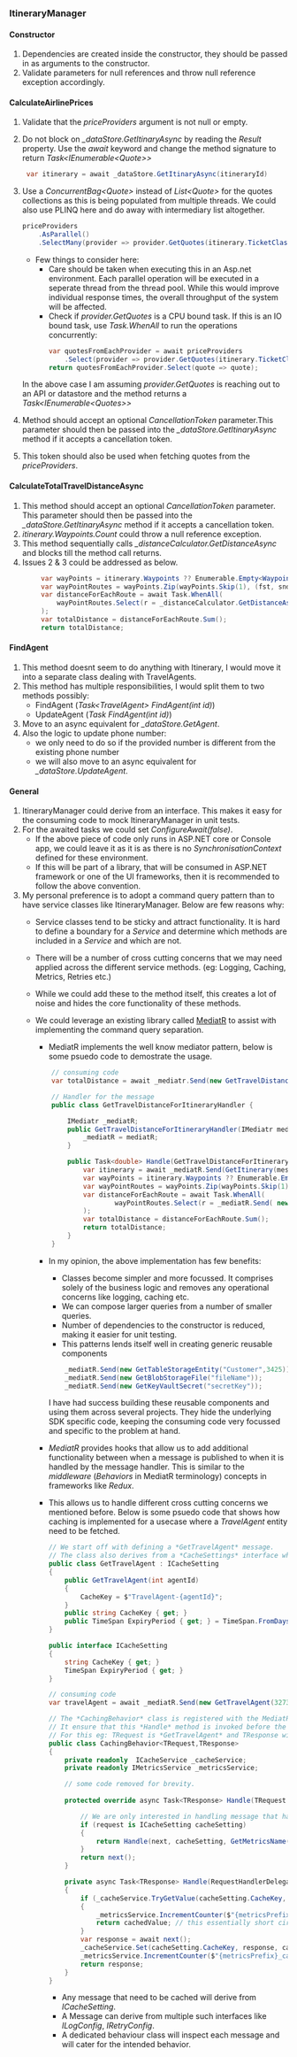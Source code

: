 ### ItineraryManager

#### Constructor
1. Dependencies are created inside the constructor, they should be passed in as arguments to the constructor.
2. Validate parameters for null references and throw null reference exception accordingly.

#### CalculateAirlinePrices
1. Validate that the *priceProviders* argument is not null or empty.
2. Do not block on *_dataStore.GetItinaryAsync* by reading the *Result* property.
Use the *await* keyword and change the method signature to return *Task<IEnumerable\<Quote>>*
    ```csharp
     var itinerary = await _dataStore.GetItinaryAsync(itineraryId)
    ```
3. Use a *ConcurrentBag\<Quote>* instead of *List\<Quote>* for the quotes collections as this is being populated from multiple threads.
   We could also use PLINQ here and do away with intermediary list altogether.
    ```csharp
    priceProviders
        .AsParallel()
        .SelectMany(provider => provider.GetQuotes(itinerary.TicketClass, itinerary.Waypoints));
    ```
   - Few things to consider here:
     - Care should be taken when executing this in an Asp.net environment. Each parallel operation will be executed in a seperate thread from the thread pool. While this would improve individual response times, the overall throughput of the system will be affected.
     - Check if *provider.GetQuotes* is a CPU bound task. If this is an IO bound task, use *Task.WhenAll* to run the operations concurrently:
        ```csharp
        var quotesFromEachProvider = await priceProviders
            .Select(provider => provider.GetQuotes(itinerary.TicketClass, itinerary.Waypoints));
        return quotesFromEachProvider.Select(quote => quote);
        ```
    In the above case I am assuming *provider.GetQuotes* is reaching out to an API or datastore and the method returns a *Task<IEnumerable\<Quotes>>*
    
4. Method should accept an optional *CancellationToken* parameter.This parameter should then be passed into the *_dataStore.GetItinaryAsync* method if it accepts a cancellation token. 
5. This token should also be used when fetching quotes from the *priceProviders*.

#### CalculateTotalTravelDistanceAsync
1. This method should accept an optional *CancellationToken* parameter.
This parameter should then be passed into the *_dataStore.GetItinaryAsync* method if it accepts a cancellation token. 
2. *itinerary.Waypoints.Count* could throw a null reference exception.
3. This method sequentially calls *_distanceCalculator.GetDistanceAsync* and blocks till the method call returns.
4. Issues 2 & 3 could be addressed as below.<br>
```csharp
        var wayPoints = itinerary.Waypoints ?? Enumerable.Empty<Waypoint();
        var wayPointRoutes = wayPoints.Zip(wayPoints.Skip(1), (fst, snd) = (fst, snd));
        var distanceForEachRoute = await Task.WhenAll(
            wayPointRoutes.Select(r = _distanceCalculator.GetDistanceAsync(r.fst, r.snd))
        );
        var totalDistance = distanceForEachRoute.Sum();
        return totalDistance;
```


#### FindAgent
1. This method doesnt seem to do anything with Itinerary, I would move it into a separate class dealing with TravelAgents.
2. This method has multiple responsibilities, I would split them to two methods possibly:
   - FindAgent (*Task\<TravelAgent> FindAgent(int id)*)
   - UpdateAgent (*Task FindAgent(int id)*)
3. Move to an async equivalent for *_dataStore.GetAgent*.
4. Also the logic to update phone number:
    - we only need to do so if the provided number is different from the existing phone number
    - we will also move to an async equivalent for *_dataStore.UpdateAgent*.


#### General
1. ItineraryManager could derive from an interface. This makes it easy for the consuming code to mock ItineraryManager in unit tests.
2. For the awaited tasks we could set *ConfigureAwait(false)*.
    - If the above piece of code only runs in ASP.NET core or Console app, we could leave it as it is as there is no *SynchronisationContext* defined for these environment.
    - If this will be part of a library, that will be consumed in ASP.NET framework or one of the UI frameworks, then it is recommended to follow the above convention.
3. My personal preference is to adopt a command query pattern than to have service classes like ItineraryManager. Below are few reasons why:
    - Service classes tend to be sticky and attract functionality. It is hard to define a boundary for a *Service* and determine which methods are included in a *Service* and which are not.
    - There will be a number of cross cutting concerns that we may need applied across the different service methods. (eg: Logging, Caching, Metrics, Retries etc.)
    - While we could add these to the method itself, this creates a lot of noise and hides the core functionality of these methods.
    - We could leverage an existing library called [MediatR](https://github.com/jbogard/MediatR) to assist with implementing the command query separation.
        - MediatR implements the well know mediator pattern, below is some psuedo code to demostrate the usage.

        ```csharp
            // consuming code
            var totalDistance = await _mediatr.Send(new GetTravelDistanceForItinerary(4372))

            // Handler for the message
            public class GetTravelDistanceForItineraryHandler {

                IMediatr _mediatR;
                public GetTravelDistanceForItineraryHandler(IMediatr mediatr){
                    _mediatR = mediatR;
                }

                public Task<double> Handle(GetTravelDistanceForItinerary message){
                    var itinerary = await _mediatR.Send(GetItinerary(message.Itinerary));
                    var wayPoints = itinerary.Waypoints ?? Enumerable.Empty<Waypoint();
                    var wayPointRoutes = wayPoints.Zip(wayPoints.Skip(1), (fst, snd) = (fst, snd));
                    var distanceForEachRoute = await Task.WhenAll(
                            wayPointRoutes.Select(r = _mediatR.Send( new GetDistanceBetweenWaypoints(r.fst, r.snd))
                    );
                    var totalDistance = distanceForEachRoute.Sum();
                    return totalDistance;
                }
            }
       ```

        - In my opinion, the above implementation has few benefits:
            - Classes become simpler and more focussed. It comprises solely of the business logic and removes any operational concerns like logging, caching etc.
            - We can compose larger queries from a number of smaller queries.
            - Number of dependencies to the constructor is reduced, making it easier for unit testing.
            - This patterns lends itself well in creating generic reusable components
            ```csharp
                _mediatR.Send(new GetTableStorageEntity("Customer",3425));
                _mediatR.Send(new GetBlobStorageFile("fileName"));
                _mediatR.Send(new GetKeyVaultSecret("secretKey"));
           ```
           I have had success building these reusable components and using them across several projects. They hide the underlying SDK specific code, keeping the consuming code very focussed and specific to the problem at hand.

        - *MediatR* provides hooks that allow us to add additional functionality between when a message is published to when it is handled by the message handler. This is similar to the *middleware* (*Behaviors* in MediatR terminology) concepts in frameworks like *Redux*.
        - This allows us to handle different cross cutting concerns we mentioned before. Below is some psuedo code that shows how caching is implemented for a usecase where a *TravelAgent* entity need to be fetched.

            ```csharp
            // We start off with defining a *GetTravelAgent* message.
            // The class also derives from a *CacheSettings* interface which defines cache specific properties.
            public class GetTravelAgent : ICacheSetting
            {
                public GetTravelAgent(int agentId)
                {
                    CacheKey = $"TravelAgent-{agentId}";
                }
                public string CacheKey { get; }
                public TimeSpan ExpiryPeriod { get; } = TimeSpan.FromDays(1); // this could also be made a constructor argument if required.
            }

            public interface ICacheSetting
            {
                string CacheKey { get; }
                TimeSpan ExpiryPeriod { get; }
            }

            // consuming code
            var travelAgent = await _mediatR.Send(new GetTravelAgent(3273));

            // The *CachingBehavior* class is registered with the MediatR pipeline.
            // It ensure that this *Handle* method is invoked before the actual message handler.
            // For this eg: TRequest is *GetTravelAgent* and TResponse will be of type *TravelAgent*.
            public class CachingBehavior<TRequest,TResponse>
            {
                private readonly  ICacheService _cacheService;
                private readonly IMetricsService _metricsService;

                // some code removed for brevity.
                 
                protected override async Task<TResponse> Handle(TRequest request,  RequestHandlerDelegate<TResponse> next){

                    // We are only interested in handling message that has cache configuration (derived from the *CacheSetting* interface)
                    if (request is ICacheSetting cacheSetting) 
                    {
                        return Handle(next, cacheSetting, GetMetricsName(request));
                    }
                    return next();
                }

                private async Task<TResponse> Handle(RequestHandlerDelegate<TResponse> next, ICacheSetting cacheSetting, string metricsPrefix)
                {
                    if (_cacheService.TryGetValue(cacheSetting.CacheKey, out TResponse cachedValue))
                    {
                        _metricsService.IncrementCounter($"{metricsPrefix}_cache_hit_total");
                        return cachedValue; // this essentially short circuits the message, preventing the handler from being called.
                    }
                    var response = await next();
                    _cacheService.Set(cacheSetting.CacheKey, response, cacheSetting.ExpiryPeriod);
                    _metricsService.IncrementCounter($"{metricsPrefix}_cache_miss_total");
                    return response;
                }
            }
           ```

            - Any message that need to be cached will derive from *ICacheSetting*. 
            - A Message can derive from multiple such interfaces like *ILogConfig*, *IRetryConfig*.
            - A dedicated behaviour class will inspect each message and will cater for the intended behavior.

